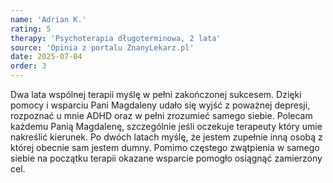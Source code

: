 ```yaml
---
name: 'Adrian K.'
rating: 5
therapy: 'Psychoterapia długoterminowa, 2 lata'
source: 'Opinia z portalu ZnanyLekarz.pl'
date: 2025-07-04
order: 3
---
```


Dwa lata wspólnej terapii myślę w pełni zakończonej sukcesem. Dzięki pomocy i wsparciu Pani Magdaleny udało się wyjść z poważnej depresji, rozpoznać u mnie ADHD oraz w pełni zrozumieć samego siebie. Polecam każdemu Panią Magdalenę, szczególnie jeśli oczekuje terapeuty który umie nakreślić kierunek. Po dwóch latach myślę, że jestem zupełnie inną osobą z której obecnie sam jestem dumny. Pomimo częstego zwątpienia w samego siebie na początku terapii okazane wsparcie pomogło osiągnąć zamierzony cel.

